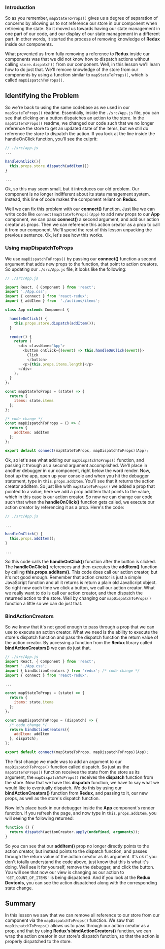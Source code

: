 ### Introduction

So as you remember, `mapStateToProps()` gives us a degree of separation of
concerns by allowing us to not reference our store in our component when
retrieving the state. So it moved us towards having our state management in one
part of our code, and our display of our state management in a different part.
In other words, it started the process of removing knowledge of __Redux__ inside
our components.  

What prevented us from fully removing a reference to __Redux__ inside our
components was that we did not know how to dispatch actions without calling
`store.dispatch()` from our component.  Well, in this lesson we'll learn how
to do just that. We'll remove knowledge of the store from our components by
using a function similar to `mapStateToProps()`, which is called
`mapDispatchToProps()`.

## Identifying the Problem

So we're back to using the same codebase as we used in our `mapStateToProps()`
readme.  Essentially, inside the `./src/App.js` file, you can see that clicking
on a button dispatches an action to the store. In the `mapStateToProps()`
readme, we changed our code such that we no longer reference the store to get an
updated state of the items, but we still do reference the store to dispatch the
action.  If you look at the line inside the handleOnClick function, you'll see
the culprit:

```javascript
// ./src/app.js
...

handleOnClick(){
  this.props.store.dispatch(addItem())
}

...
```

Ok, so this may seem small, but it introduces our old problem. Our component is
no longer indifferent about its state management system. Instead, this line of
code makes the component reliant on __Redux__.  

Well we can fix this problem with our __connect()__ function. Just like we can
write code like `connect(mapStateToProps)(App)` to add new props to our __App__
component, we can pass __connect()__ a second argument, and add our action
creator as props. Then we can reference this action creator as a prop to call it
from our component. We'll spend the rest of this lesson unpacking the previous
sentence. Ok, let's see how this works.

### Using mapDispatchToProps

We use `mapDispatchToProps()` by passing our __connect()__ function a second
argument that adds new props to the function, that point to action creators. So
updating our `./src/App.js` file, it looks like the following:

``` javascript
// ./src/App.js

import React, { Component } from 'react';
import './App.css';
import { connect } from 'react-redux';
import { addItem } from  './actions/items';

class App extends Component {

  handleOnClick() {
    this.props.store.dispatch(addItem());
  }

  render() {
    return (
      <div className="App">
        <button onClick={(event) => this.handleOnClick(event)}>
          Click
          </button>
        <p>{this.props.items.length}</p>
      </div>
    );
  }
};

const mapStateToProps = (state) => {
  return {
    items: state.items
  };
};

/* code change */
const mapDispatchToProps = () => {
  return {
    addItem: addItem
  };
};

export default connect(mapStateToProps, mapDispatchToProps)(App);
```

Ok, so let's see what adding our `mapDispatchToProps()` function, and passing
it through as a second argument accomplished. We'll place in another debugger in
our component, right below the word render. Now, boot up the app, open up your
console and when you hit the debugger statement, type in `this.props.addItem`.
You'll see that it returns the action creator addItem. So just like with
`mapStateToProps()` we added a prop that pointed to a value, here we add a
prop addItem that points to the value, which in this case is our action creator.
So now we can change our code such that when the __handleOnClick()__ function
gets called, we execute our action creator by referencing it as a prop. Here's
the code:

```javascript
// ./src/App.js

...

handleOnClick() {
  this.props.addItem();
}

...
```

So this code calls the __handleOnClick()__ function after the button is clicked.
The __handleOnClick()__ references and then executes the __addItem()__ function
by calling __this.props.addItem()__.  This code does call our action creator,
but it's not good enough. Remember that action creator is just a simple
JavaScript function and all it returns is return a plain old JavaScript object.
So right now each time we click a button, we call our action creator. What we
really want to do is call our action creator, and then dispatch the returned
action to the store. Well by changing our `mapDispatchToProps()` function a
little so we can do just that.  

### BindActionCreators

So we know that it's not good enough to pass through a prop that we can use to
execute an action creator. What we need is the ability to execute the store's
dispatch function and pass the dispatch function the return value of the action
creator. By accessing a function from the __Redux__ library called
__bindActionCreators()__ we can do just that.  

```javascript
// ./src/App.js
import React, { Component } from 'react';
import './App.css';
import { bindActionCreators } from 'redux'; /* code change */
import { connect } from 'react-redux';

...

const mapStateToProps = (state) => {
  return {
    items: state.items
  };
};

const mapDispatchToProps = (dispatch) => {
  /* code change */
  return bindActionCreators({
    addItem: addItem
  }, dispatch);
};

export default connect(mapStateToProps, mapDispatchToProps)(App);
```

The first change we made was to add an argument to our `mapDispatchToProps()`
function called dispatch. So just as the `mapStateToProps()` function receives
the state from the store as its argument, the `mapDispatchToProps()` receives
the __dispatch__ function from the store. Now that we have this __dispatch__
function, we have to say what we would like to eventually dispatch. We do this
by using our __bindActionCreators()__ function from __Redux__, and passing to
it, our new props, as well as the store's dispatch function.  

Now let's place back in our debugger inside the __App__ component's render
function. If you refresh the page, and now type in `this.props.addItem`, you
will seeing the following returned:

```javascript
function () {
  return dispatch(actionCreator.apply(undefined, arguments));
}
```

So you can see that our __addItem()__ prop no longer directly points to the
action creator, but instead points to the dispatch function, and passes through
the return value of the action creator as its argument. It's ok if you don't
totally understand the code above, just know that this is what it's doing. Well
see it for yourself, remove the debugger, and click the button.  You will see
that now our view is changing as our action to `'GET_COUNT_OF_ITEMS'` is being
dispatched.  And if you look at the __Redux Devtools__, you can see the action
dispatched along with the corresponding state change.

## Summary

In this lesson we saw that we can remove all reference to our store from our
component via the `mapDispatchToProps()` function. We saw that
`mapDispatchToProps()` allows us to pass through our action creator as a prop,
and that by using __Redux's bindActionCreators()__ function, we can wrap the
action creator in our store's dispatch function, so that the action is properly
dispatched to the store.
